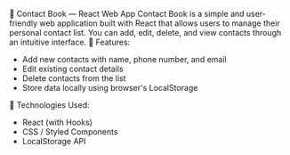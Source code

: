 📒 Contact Book — React Web App
Contact Book is a simple and user-friendly web application built with React that allows users to manage their personal contact list. You can add, edit, delete, and view contacts through an intuitive interface.
🔧 Features:
- Add new contacts with name, phone number, and email
- Edit existing contact details
- Delete contacts from the list
- Store data locally using browser's LocalStorage


🚀 Technologies Used:
- React (with Hooks)
- CSS / Styled Components
- LocalStorage API


